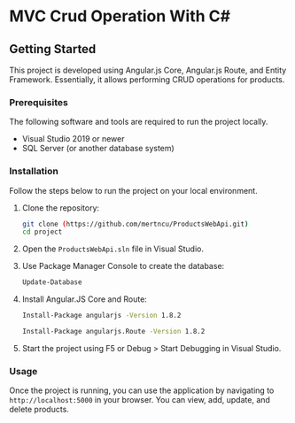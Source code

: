 # MVC Crud Operation With C#
## Getting Started

This project is developed using Angular.js Core, Angular.js Route, and Entity Framework. Essentially, it allows performing CRUD operations for products.

### Prerequisites

The following software and tools are required to run the project locally.

- Visual Studio 2019 or newer
- SQL Server (or another database system)

### Installation

Follow the steps below to run the project on your local environment.

1. Clone the repository:

    ```bash
    git clone (https://github.com/mertncu/ProductsWebApi.git)
    cd project
    ```

2. Open the `ProductsWebApi.sln` file in Visual Studio.
3. Use Package Manager Console to create the database:

    ```bash
    Update-Database
    ```

4. Install Angular.JS Core and Route:

    ```bash
   Install-Package angularjs -Version 1.8.2
    
   Install-Package angularjs.Route -Version 1.8.2
    ```

  

5. Start the project using F5 or Debug > Start Debugging in Visual Studio.

### Usage

Once the project is running, you can use the application by navigating to `http://localhost:5000` in your browser. You can view, add, update, and delete products.
